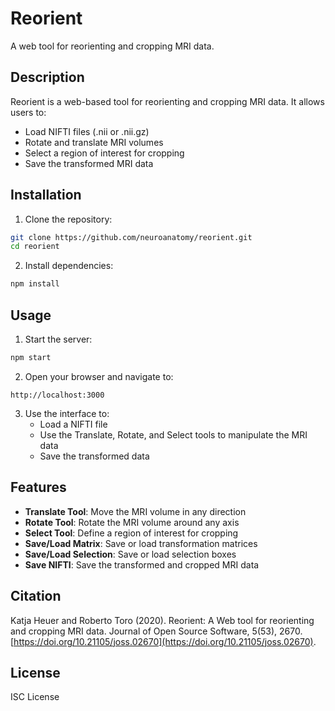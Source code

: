 # Reorient

A web tool for reorienting and cropping MRI data.

## Description

Reorient is a web-based tool for reorienting and cropping MRI data. It allows users to:

- Load NIFTI files (.nii or .nii.gz)
- Rotate and translate MRI volumes
- Select a region of interest for cropping
- Save the transformed MRI data

## Installation

1. Clone the repository:
```bash
git clone https://github.com/neuroanatomy/reorient.git
cd reorient
```

2. Install dependencies:
```bash
npm install
```

## Usage

1. Start the server:
```bash
npm start
```

2. Open your browser and navigate to:
```
http://localhost:3000
```

3. Use the interface to:
   - Load a NIFTI file
   - Use the Translate, Rotate, and Select tools to manipulate the MRI data
   - Save the transformed data

## Features

- **Translate Tool**: Move the MRI volume in any direction
- **Rotate Tool**: Rotate the MRI volume around any axis
- **Select Tool**: Define a region of interest for cropping
- **Save/Load Matrix**: Save or load transformation matrices
- **Save/Load Selection**: Save or load selection boxes
- **Save NIFTI**: Save the transformed and cropped MRI data

## Citation

Katja Heuer and Roberto Toro (2020). Reorient: A Web tool for reorienting and cropping MRI data. Journal of Open Source Software, 5(53), 2670. [https://doi.org/10.21105/joss.02670](https://doi.org/10.21105/joss.02670).

## License

ISC License
